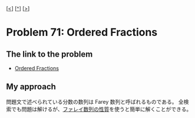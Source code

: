 \[[<](./p0070.md)] \[[^](../README_ja.md)] \[[>](./p0072.md)]

# Problem 71: Ordered Fractions

## The link to the problem

- [Ordered Fractions](https://projecteuler.net/problem=71)

## My approach

問題文で述べられている分数の数列は Farey 数列と呼ばれるものである。
全検索でも問題は解けるが、[ファレイ数列の性質](https://en.wikipedia.org/wiki/Farey_sequence#Farey_neighbours)を使うと簡単に解くことができる。
